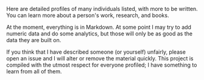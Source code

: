 Here are detailed profiles of many individuals listed, with more to be written.
You can learn more about a person's work, research, and books.

At the moment, everything is in Markdown. At some point I may try to add
numeric data and do some analytics, but those will only be as good as the data
they are built on.

If you think that I have described someone (or yourself) unfairly, please open
an issue and I will alter or remove the material quickly. This project is
compiled with the utmost respect for everyone profiled; I have something
to learn from all of them.

